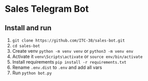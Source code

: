# Sales Telegram Bot

## Install and run
1. `git clone https://github.com/ITC-38/sales-bot.git`
2. `cd sales-bot`
3. Create venv `python -m venv venv` or `python3 -m venv env`
4. Activate it `venv\Scripts\activate` or `source env/bin/activate`
5. Install requirements `pip install -r requirements.txt`
6. Rename `.env.dist` to `.env` and add all vars
7. Run `python bot.py`
